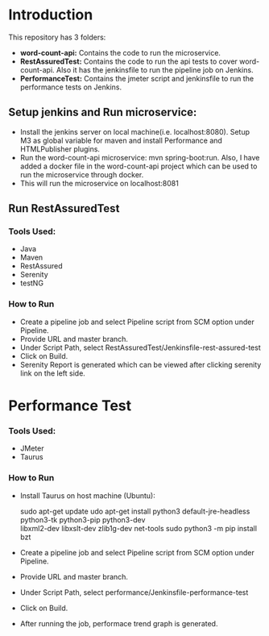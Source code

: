 # Introduction

This repository has 3 folders:

- **word-count-api:** Contains the code to run the microservice.
- **RestAssuredTest:** Contains the code to run the api tests to cover word-count-api. Also it has the jenkinsfile to run the pipeline job on Jenkins.
- **PerformanceTest:** Contains the jmeter script and jenkinsfile to run the performance tests on Jenkins.

## Setup jenkins and Run microservice:
- Install the jenkins server on local machine(i.e. localhost:8080). Setup M3 as global variable for maven and install Performance and HTMLPublisher plugins.
- Run the word-count-api microservice: mvn spring-boot:run. Also, I have added a docker file in the word-count-api project which can be used to run the microservice through docker.
- This will run the microservice on  localhost:8081


## Run RestAssuredTest
### Tools Used: 
- Java
- Maven
- RestAssured
- Serenity
- testNG

### How to Run
- Create a pipeline job and select Pipeline script from SCM option under Pipeline.
- Provide URL and master branch.
- Under Script Path, select RestAssuredTest/Jenkinsfile-rest-assured-test
- Click on Build.
- Serenity Report is generated which can be viewed after clicking serenity link on the left side.

# Performance Test

### Tools Used: 
- JMeter
- Taurus

### How to Run
- Install Taurus on host machine (Ubuntu):

	sudo apt-get update
	udo apt-get install python3 default-jre-headless python3-tk python3-pip python3-dev \
  	libxml2-dev libxslt-dev zlib1g-dev net-tools
	sudo python3 -m pip install bzt

- Create a pipeline job and select Pipeline script from SCM option under Pipeline.
- Provide URL and master branch.
- Under Script Path, select performance/Jenkinsfile-performance-test
- Click on Build.
- After running the job, performace trend graph is generated.



